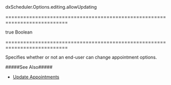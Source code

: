 <!--id-->dxScheduler.Options.editing.allowUpdating<!--/id-->
===========================================================================
<!--default-->true<!--/default-->
<!--type-->Boolean<!--/type-->
===========================================================================

<!--shortDescription-->
Specifies whether or not an end-user can change appointment options.
<!--/shortDescription-->

<!--fullDescription-->
#####See Also#####
- [Update Appointments](/Documentation/Guide/Widgets/Scheduler/Appointments/Update_Appointments/)
<!--/fullDescription-->
